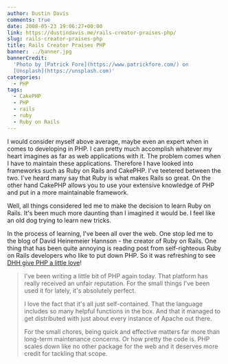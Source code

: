 ```yaml
---
author: Dustin Davis
comments: true
date: 2008-05-23 19:06:27+00:00
link: https://dustindavis.me/rails-creator-praises-php/
slug: rails-creator-praises-php
title: Rails Creator Praises PHP
banner: ../banner.jpg
bannerCredit:
  'Photo by [Patrick Fore](https://www.patrickfore.com/) on
  [Unsplash](https://unsplash.com)'
categories:
  - PHP
tags:
  - CakePHP
  - PHP
  - rails
  - ruby
  - Ruby on Rails
---
```


I would consider myself above average, maybe even an expert when in comes to
developing in PHP. I can pretty much accomplish whatever my heart imagines as
far as web applications with it. The problem comes when I have to maintain these
applications. Therefore I have looked into frameworks such as Ruby on Rails and
CakePHP. I've teetered between the two. I've heard many say that Ruby is what
makes Rails so great. On the other hand CakePHP allows you to use your extensive
knowledge of PHP and put in a more maintainable framework.

Well, all things considered led me to make the decision to learn Ruby on Rails.
It's been much more daunting than I imagined it would be. I feel like an old dog
trying to learn new tricks.

In the process of learning, I've been all over the web. One stop led me to the
blog of David Heinemeier Hannson - the creator of Ruby on Rails. One thing that
has been quite annoying is reading post from self-righteous Ruby on Rails
developers who like to put down PHP. So it was refreshing to see
[DHH give PHP a little love](https://dhh.dk/posts/23-the-immediacy-of-php)!

> I've been writing a little bit of PHP again today. That platform has really
> received an unfair reputation. For the small things I've been used it for
> lately, it's absolutely perfect.
>
> I love the fact that it's all just self-contained. That the language includes
> so many helpful functions in the box. And that it managed to get distributed
> with just about every instance of Apache out there.
>
> For the small chores, being quick and effective matters far more than
> long-term maintenance concerns. Or how pretty the code is. PHP scales down
> like no other package for the web and it deserves more credit for tackling
> that scope.
